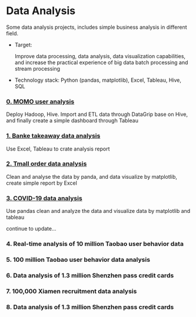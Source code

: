 # Data Analysis

Some data analysis projects, includes simple business analysis in different field. 



- Target: 

  Improve data processing, data analysis, data visualization capabilities, and increase the practical experience of big data batch processing and stream processing

- Technology stack: Python (pandas, matplotlib), Excel, Tableau, Hive, SQL



### [0. MOMO user analysis](./0.MOMO_user_analysis/momo_hadoop&hive.md)

Deploy Hadoop, Hive. Import and ETL data through DataGrip base on Hive, and finally create a simple dashboard through Tableau



### [1. Banke takeaway data analysis](1.Takeaway_Data_Analysis/Banke_data_analysis.md)
Use Excel, Tableau to crate analysis report




### [2. Tmall order data analysis](2.Tmall/Tmall_order.ipynb)
Clean and analyse the data by panda, and data visualize by matplotlib, create simple report by Excel




### [3. COVID-19 data analysis](3.COVID-19_Data_Analysis/covid-19_data_analysis.ipynb)
Use pandas clean and analyze the data and visualize data by matplotlib and tableau



continue to update...


### 4. Real-time analysis of 10 million Taobao user behavior data



### 5. 100 million Taobao user behavior data analysis



### 6. Data analysis of 1.3 million Shenzhen pass credit cards



### 7. 100,000 Xiamen recruitment data analysis



### 8. Data analysis of 1.3 million Shenzhen pass credit cards




